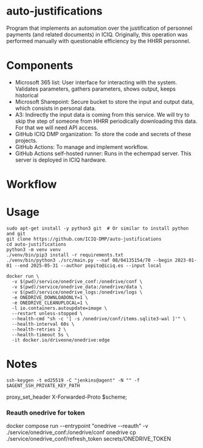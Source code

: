 # auto-justifications
Program that implements an automation over the justification of personnel payments (and related documents) in ICIQ. 
Originally, this operation was performed manually with questionable efficiency by the HHRR personnel.  

# Components
* Microsoft 365 list: User interface for interacting with the system. Validates parameters, gathers parameters, shows 
output, keeps historical
* Microsoft Sharepoint: Secure bucket to store the input and output data, which consists in personal data. 
* A3: Indirectly the input data is coming from this service. We will try to skip the step of someone from HHRR 
periodically downloading this data. For that we will need API access. 
* GitHub ICIQ DMP organization: To store the code and secrets of these projects.
* GitHub Actions: To manage and implement workflow.
* GitHub Actions self-hosted runner: Runs in the echempad server. This server is deployed in ICIQ hardware. 

# Workflow



# Usage 
```shell
sudo apt-get install -y python3 git  # Or similar to install python and git
git clone https://github.com/ICIQ-DMP/auto-justifications
cd auto-justifications
python3 -m venv venv
./venv/bin/pip3 install -r requirements.txt
./venv/bin/python3 ./src/main.py --naf 08/04135154/70 --begin 2023-01-01 --end 2025-05-31 --author pepito@iciq.es --input local
```

```
docker run \
  -v $(pwd)/service/onedrive_conf:/onedrive/conf \
  -v $(pwd)/service/onedrive_data:/onedrive/data \
  -v $(pwd)/service/onedrive_logs:/onedrive/logs \
  -e ONEDRIVE_DOWNLOADONLY=1 \
  -e ONEDRIVE_CLEANUPLOCAL=1 \
  -l io.containers.autoupdate=image \
  --restart unless-stopped \
  --health-cmd "sh -c '[ -s /onedrive/conf/items.sqlite3-wal ]'" \
  --health-interval 60s \
  --health-retries 2 \
  --health-timeout 5s \
  -it docker.io/driveone/onedrive:edge
```

# Notes
```
ssh-keygen -t ed25519 -C "jenkins@agent" -N "" -f $AGENT_SSH_PRIVATE_KEY_PATH
```

proxy_set_header X-Forwarded-Proto \$scheme;

### Reauth onedrive for token
docker compose run --entrypoint "onedrive --reauth" -v ./service/onedrive_conf:/onedrive/conf onedrive 
cp ./service/onedrive_conf/refresh_token secrets/ONEDRIVE_TOKEN
